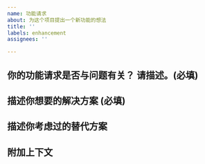 ```yaml
---
name: 功能请求
about: 为这个项目提出一个新功能的想法
title: ''
labels: enhancement
assignees: ''

---
```


## 你的功能请求是否与问题有关？ 请描述。(必填)
<!-- 对问题所在的清晰简洁的描述。 例如。 当 [...] 时，我总是[....] -->

## 描述你想要的解决方案 (必填)
<!-- 对你想要的新功能的清晰简洁的描述。 -->

## 描述你考虑过的替代方案
<!--对你考虑过的任何替代解决方案或功能的清晰简明描述。-->

## 附加上下文
<!--在此处添加有关功能请求的任何其他信息或屏幕截图。-->

